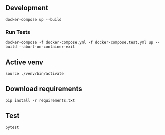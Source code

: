 ## Development

`docker-compose up --build`

### Run Tests

`docker-compose -f docker-compose.yml -f docker-compose.test.yml up --build --abort-on-container-exit`

## Active venv

`source ./venv/bin/activate`

## Download requirements

`pip install -r requirements.txt`

## Test

`pytest`
